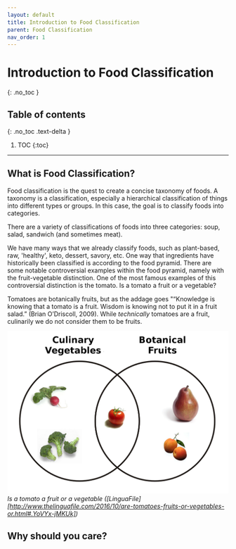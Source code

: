 ```yaml
---
layout: default
title: Introduction to Food Classification
parent: Food Classification
nav_order: 1
---
```


# Introduction to Food Classification
{: .no_toc }

## Table of contents
{: .no_toc .text-delta }

1. TOC
{:toc}

---

## What is Food Classification?

Food classification is the quest to create a concise taxonomy of foods. A taxonomy is a classification, especially a hierarchical classification of things into different types or groups. In this case, the goal is to classify foods into categories. 

There are a variety of classifications of foods into three categories: soup, salad, sandwich (and sometimes meat). 

We have many ways that we already classify foods, such as plant-based, raw, 'healthy', keto, dessert, savory, etc. One way that ingredients have historically been classified is according to the food pyramid. There are some notable controversial examples within the food pyramid, namely with the fruit-vegetable distinction. One of the most famous examples of this controversial distinction is the tomato. Is a tomato a fruit or a vegetable?

Tomatoes are botanically fruits, but as the addage goes "“Knowledge is knowing that a tomato is a fruit. Wisdom is knowing not to put it in a fruit salad.” (Brian O’Driscoll, 2009). While *technically* tomatoes are a fruit, culinarily we do not consider them to be fruits. 

![Is a tomato a fruit or a vegetable?](/assets/images/Botanical_Fruit_and_Culinary_Vegetables.png)*Is a tomato a fruit or a vegetable ([LinguaFile][http://www.thelinguafile.com/2016/10/are-tomatoes-fruits-or-vegetables-or.html#.YoVYx-jMKUk])*


## Why should you care?
